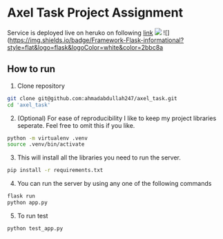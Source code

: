 # Axel Task Project Assignment
Service is deployed live on heruko on following [link](https://axeltestservice.herokuapp.com/)
![](https://img.shields.io/badge/Deploy-Heruko-informational?style=flat&logo=heroku&logoColor=white&color=2bbc8a)
![](https://img.shields.io/badge/Framework-Flask-informational?style=flat&logo=flask&logoColor=white&color=2bbc8a
## How to run
1. Clone repository
```bash
git clone git@github.com:ahmadabdullah247/axel_task.git
cd 'axel_task'
```
2. (Optional) For ease of reproducibility I like to keep my project libraries seperate. Feel free to omit this if you like. 
```bash
python -m virtualenv .venv
source .venv/bin/activate
```
3. This will install all the libraries you need to run the server.
```bash
pip install -r requirements.txt
```
4. You can run the server by using any one of the following commands
```bash
flask run
python app.py
```
5. To run test 
```bash
python test_app.py
```